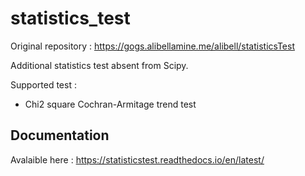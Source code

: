 # statistics_test

Original repository : https://gogs.alibellamine.me/alibell/statisticsTest

Additional statistics test absent from Scipy.

Supported test :
- Chi2 square Cochran-Armitage trend test

## Documentation

Avalaible here : https://statisticstest.readthedocs.io/en/latest/
